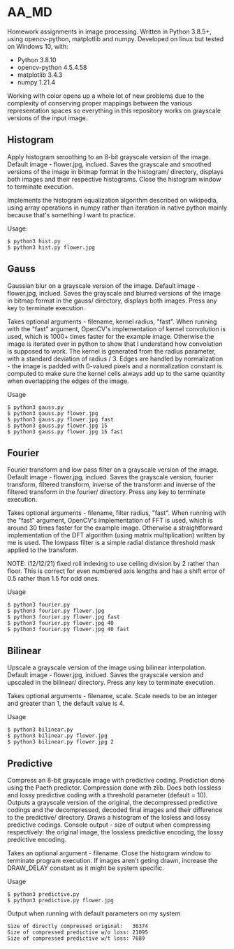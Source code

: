 # AA_MD
Homework assignments in image processing. Written in Python 3.8.5+, using opencv-python, matplotlib and numpy. Developed on linux but tested on Windows 10, with:
- Python 3.8.10
- opencv-python 4.5.4.58
- matplotlib 3.4.3
- numpy 1.21.4

Working with color opens up a whole lot of new problems due to the complexity of conserving proper mappings between the various representation spaces so everything in this repository works on grayscale versions of the input image.

## Histogram
Apply histogram smoothing to an 8-bit grayscale version of the image. Default image - flower.jpg, inclued. Saves the grayscale and smoothed versions of the image in bitmap format in the histogram/ directory, displays both images and their respective histograms. Close the histogram window to terminate execution.

Implements the histogram equalization algorithm described on wikipedia, using array operations in numpy rather than iteration in native python mainly because that's something I want to practice.

Usage:

```
$ python3 hist.py
$ python3 hist.py flower.jpg
```
## Gauss
Gaussian blur on a grayscale version of the image. Default image - flower.jpg, inclued. Saves the grayscale and blurred versions of the image in bitmap format in the gauss/ directory, displays both images. Press any key to terminate execution.

Takes optional arguments - filename, kernel radius, "fast". When running with the "fast" argument, OpenCV's implementation of kernel convolution is used, which is 1000+ times faster for the example image. Otherwise the image is iterated over in python to show that I understand how convolution is supposed to work. The kernel is generated from the radius parameter, with a standard deviation of radius / 3. Edges are handled by normalization - the image is padded with 0-valued pixels and a normalization constant is computed to make sure the kernel cells always add up to the same quantity when overlapping the edges of the image.

Usage

```
$ python3 gauss.py
$ python3 gauss.py flower.jpg
$ python3 gauss.py flower.jpg fast
$ python3 gauss.py flower.jpg 15
$ python3 gauss.py flower.jpg 15 fast
```


## Fourier
Fourier transform and low pass filter on a grayscale version of the image. Default image - flower.jpg, inclued. Saves the grayscale version, fourier transform, filtered transform, inverse of the transform and inverse of the filtered transform in the fourier/ directory. Press any key to terminate execution.

Takes optional arguments - filename, filter radius, "fast". When running with the "fast" argument, OpenCV's implementation of FFT is used, which is around 30 times faster for the example image. Otherwise a straightforward implementation of the DFT algorithm (using matrix multiplication) written by me is used. The lowpass filter is a simple radial distance threshold mask applied to the transform.

NOTE: (12/12/21) fixed roll indexing to use ceiling division by 2 rather than floor. This is correct for even numbered axis lengths and has a shift error of 0.5 rather than 1.5 for odd ones.

Usage

```
$ python3 fourier.py
$ python3 fourier.py flower.jpg
$ python3 fourier.py flower.jpg fast
$ python3 fourier.py flower.jpg 40
$ python3 fourier.py flower.jpg 40 fast
```

## Bilinear
Upscale a grayscale version of the image using bilinear interpolation. Default image - flower.jpg, inclued. Saves the grayscale version and upscaled in the bilinear/ directory. Press any key to terminate execution.

Takes optional arguments - filename, scale. Scale needs to be an integer and greater than 1, the default value is 4. 

Usage

```
$ python3 bilinear.py
$ python3 bilinear.py flower.jpg
$ python3 bilinear.py flower.jpg 2
```


## Predictive
Compress an 8-bit grayscale image with predictive coding. Prediction done using the Paeth predictor. Compression done with zlib. Does both lossless and lossy predictive coding with a threshold parameter (default = 10). Outputs a grayscale version of the original, the decompressed predictive codings and the decompressed, decoded final images and their difference to the predictive/ directory. Draws a histogram of the losless and lossy predictive codings. Console output - size of output when compressing respectively: the original image, the lossless predictive encoding, the lossy predictive encoding.

Takes an optional argument - filename. Close the histogram window to terminate program execution. If images aren't geting drawn, increase the DRAW_DELAY constant as it might be system specific.

Usage

```
$ python3 predictive.py
$ python3 predictive.py flower.jpg
```

Output when running with default parameters on my system

```
Size of directly compressed original:   30374
Size of compressed predictive w/o loss: 21095
Size of compressed predictive w/t loss: 7689
```
